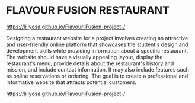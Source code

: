 # FLAVOUR FUSION RESTAURANT

https://liliyosa.github.io/Flavour-Fusion-project-/

Designing a restaurant website for a project involves creating an attractive and user-friendly online platform that showcases the student's design and development skills while providing information about a specific restaurant. The website should have a visually appealing layout, display the restaurant's menu, provide details about the restaurant's history and mission, and include contact information. It may also include features such as online reservations or ordering. The goal is to create a professional and informative website that attracts potential customers.

https://liliyosa.github.io/Flavour-Fusion-project-/
